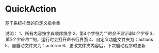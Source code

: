 # QuickAction
基于系统托盘的自定义指令集


说明：
1、所有内容按字典顺序排序
2、第4个字符为“_”的会不显示前4个字符
3、第5个字符为“_”的，运行时会打开命令行界面
4、自定义功能文件夹为：actions
5、自启动文件夹为：autorun
6、更改文件夹内容后，下次启动程序时更新
